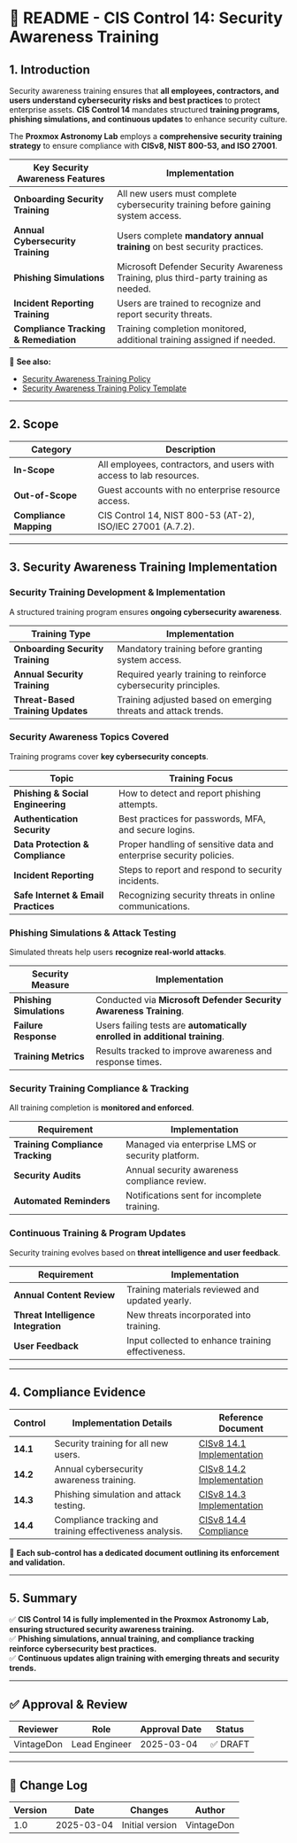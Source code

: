 <!-- ---
title: "README - CIS Control 14: Security Awareness Training"
description: "An overview of CIS Control 14 and its implementation within the Proxmox Astronomy Lab, ensuring continuous cybersecurity training and awareness."
author: "VintageDon"
tags: ["CISv8.1", "Security Awareness", "User Training", "Phishing Protection", "Compliance"]
category: "Compliance"
kb_type: "README"
version: "1.0"
status: "Draft"
last_updated: "2025-03-04"
---
 -->

# **📜 README - CIS Control 14: Security Awareness Training**

## **1. Introduction**

Security awareness training ensures that **all employees, contractors, and users understand cybersecurity risks and best practices** to protect enterprise assets. **CIS Control 14** mandates structured **training programs, phishing simulations, and continuous updates** to enhance security culture.

The **Proxmox Astronomy Lab** employs a **comprehensive security training strategy** to ensure compliance with **CISv8, NIST 800-53, and ISO 27001**.

| **Key Security Awareness Features** | **Implementation** |
|------------------------------------|------------------|
| **Onboarding Security Training** | All new users must complete cybersecurity training before gaining system access. |
| **Annual Cybersecurity Training** | Users complete **mandatory annual training** on best security practices. |
| **Phishing Simulations** | Microsoft Defender Security Awareness Training, plus third-party training as needed. |
| **Incident Reporting Training** | Users are trained to recognize and report security threats. |
| **Compliance Tracking & Remediation** | Training completion monitored, additional training assigned if needed. |

📌 **See also:**

- [Security Awareness Training Policy](../cisv81-controls/cisv81-14-security-awareness-training-policy.md)
- [Security Awareness Training Policy Template](../cisv81-policy-templates/cisv81-14-security-awareness-training-template.md)

---

## **2. Scope**

| **Category**  | **Description** |
|--------------|----------------|
| **In-Scope** | All employees, contractors, and users with access to lab resources. |
| **Out-of-Scope** | Guest accounts with no enterprise resource access. |
| **Compliance Mapping** | CIS Control 14, NIST 800-53 (AT-2), ISO/IEC 27001 (A.7.2). |

---

## **3. Security Awareness Training Implementation**

### **Security Training Development & Implementation**

A structured training program ensures **ongoing cybersecurity awareness**.

| **Training Type** | **Implementation** |
|------------------|----------------|
| **Onboarding Security Training** | Mandatory training before granting system access. |
| **Annual Security Training** | Required yearly training to reinforce cybersecurity principles. |
| **Threat-Based Training Updates** | Training adjusted based on emerging threats and attack trends. |

### **Security Awareness Topics Covered**

Training programs cover **key cybersecurity concepts**.

| **Topic** | **Training Focus** |
|--------------|------------------|
| **Phishing & Social Engineering** | How to detect and report phishing attempts. |
| **Authentication Security** | Best practices for passwords, MFA, and secure logins. |
| **Data Protection & Compliance** | Proper handling of sensitive data and enterprise security policies. |
| **Incident Reporting** | Steps to report and respond to security incidents. |
| **Safe Internet & Email Practices** | Recognizing security threats in online communications. |

### **Phishing Simulations & Attack Testing**

Simulated threats help users **recognize real-world attacks**.

| **Security Measure** | **Implementation** |
|----------------------|----------------|
| **Phishing Simulations** | Conducted via **Microsoft Defender Security Awareness Training**. |
| **Failure Response** | Users failing tests are **automatically enrolled in additional training**. |
| **Training Metrics** | Results tracked to improve awareness and response times. |

### **Security Training Compliance & Tracking**

All training completion is **monitored and enforced**.

| **Requirement** | **Implementation** |
|--------------|------------------|
| **Training Compliance Tracking** | Managed via enterprise LMS or security platform. |
| **Security Audits** | Annual security awareness compliance review. |
| **Automated Reminders** | Notifications sent for incomplete training. |

### **Continuous Training & Program Updates**

Security training evolves based on **threat intelligence and user feedback**.

| **Requirement** | **Implementation** |
|--------------|------------------|
| **Annual Content Review** | Training materials reviewed and updated yearly. |
| **Threat Intelligence Integration** | New threats incorporated into training. |
| **User Feedback** | Input collected to enhance training effectiveness. |

---

## **4. Compliance Evidence**

| **Control** | **Implementation Details** | **Reference Document** |
|------------|----------------------|------------------|
| **14.1** | Security training for all new users. | [CISv8 14.1 Implementation](./14.1.md) |
| **14.2** | Annual cybersecurity awareness training. | [CISv8 14.2 Implementation](./14.2.md) |
| **14.3** | Phishing simulation and attack testing. | [CISv8 14.3 Implementation](./14.3.md) |
| **14.4** | Compliance tracking and training effectiveness analysis. | [CISv8 14.4 Compliance](./14.4.md) |

📌 **Each sub-control has a dedicated document outlining its enforcement and validation.**

---

## **5. Summary**

✅ **CIS Control 14 is fully implemented in the Proxmox Astronomy Lab, ensuring structured security awareness training.**  
✅ **Phishing simulations, annual training, and compliance tracking reinforce cybersecurity best practices.**  
✅ **Continuous updates align training with emerging threats and security trends.**  

---

## ✅ Approval & Review

| **Reviewer** | **Role** | **Approval Date** | **Status** |
|-------------|---------|------------------|------------|
| VintageDon | Lead Engineer | 2025-03-04 | ✅ DRAFT |

---

## 📜 Change Log

| **Version** | **Date** | **Changes** | **Author** |
|------------|---------|-------------|------------|
| 1.0 | 2025-03-04 | Initial version | VintageDon |

